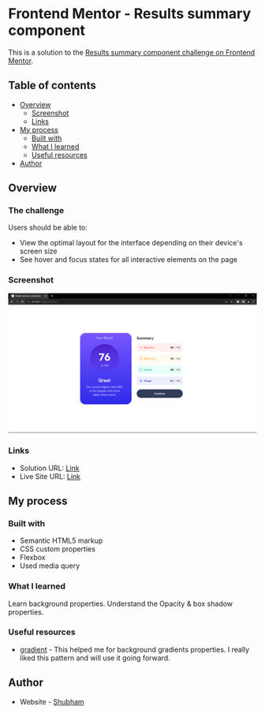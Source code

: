 # Frontend Mentor - Results summary component

This is a solution to the [Results summary component challenge on Frontend Mentor](https://www.frontendmentor.io/challenges/results-summary-component-CE_K6s0maV).

## Table of contents

- [Overview](#overview)
  - [Screenshot](#screenshot)
  - [Links](#links)
- [My process](#my-process)
  - [Built with](#built-with)
  - [What I learned](#what-i-learned)
  - [Useful resources](#useful-resources)
- [Author](#author)


## Overview

### The challenge

Users should be able to:

- View the optimal layout for the interface depending on their device's screen size
- See hover and focus states for all interactive elements on the page

### Screenshot

![](./assets/images/component-screenshot.png)


### Links

- Solution URL:  [Link](https://github.com/TJ-Shubham/results-summary-component)
- Live Site URL: [Link](https://tj-shubham.github.io/results-summary-component/)

## My process

### Built with

- Semantic HTML5 markup
- CSS custom properties
- Flexbox
- Used media query


### What I learned

Learn background properties. Understand the Opacity & box shadow properties.


### Useful resources

- [gradient](https://css-tricks.com/css3-gradients/) - This helped me for background gradients properties. I really liked this pattern and will use it going forward.


## Author

- Website - [Shubham](https://github.com/TJ-Shubham)

